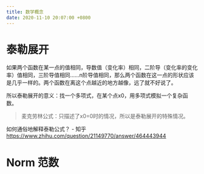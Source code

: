 ```yaml
---
title: 数学概念
date: 2020-11-10 20:07:00 +0800
---
```




# 泰勒展开

如果两个函数在某一点的值相同，导数值（变化率）相同，二阶导（变化率的变化率）值相同，三阶导值相同……n阶导值相同，那么两个函数在这一点的形状应该是几乎一样的。两个函数在离这个点越近的地方越像，远了就不好说了。

所以泰勒展开的意义：找一个多项式，在某个点x0，用多项式模拟一个复杂函数。

> 麦克劳林公式：只描述了x0=0时的情况，所以是泰勒展开的特殊情况。

如何通俗地解释泰勒公式？ - 知乎
https://www.zhihu.com/question/21149770/answer/464443944

# Norm 范数




